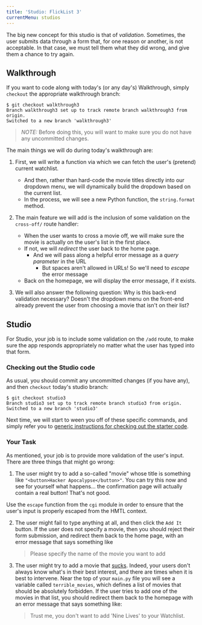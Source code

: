 ```yaml
---
title: 'Studio: FlickList 3'
currentMenu: studios
---
```


The big new concept for this studio is that of *validation*. Sometimes, the user submits data through a form that, for one reason or another, is not acceptable. In that case, we must tell them what they did wrong, and give them a chance to try again.

## Walkthrough

If you want to code along with today's (or any day's) Walkthrough, simply `checkout` the appropriate walkthrough branch:

```nohighlight
$ git checkout walkthrough3
Branch walkthrough3 set up to track remote branch walkthrough3 from origin.
Switched to a new branch 'walkthrough3'
```

> *NOTE:* Before doing this, you will want to make sure you do not have any uncommitted changes.

The main things we will do during today's walkthrough are:

1. First, we will write a function via which we can fetch the user's (pretend) current watchlist.
	- And then, rather than hard-code the movie titles directly into our dropdown menu, we will dynamically build the dropdown based on the  current list.
	- In the process, we will see a new Python function, the `string.format` method.

2. The main feature we will add is the inclusion of some validation on the `cross-off/` route handler:

	- When the user wants to cross a movie off, we will make sure the movie is actually on the user's list in the first place.
	- If not, we will *redirect* the user back to the home page.
		- And we will pass along a helpful error message as a *query parameter* in the URL
			- But spaces aren't allowed in URLs! So we'll need to *escape* the error message
	- Back on the homepage, we will display the error message, if it exists.

3. We will also answer the following question: Why is this back-end validation necessary? Doesn't the dropdown menu on the front-end already prevent the user from choosing a movie that isn't on their list?

## Studio

For Studio, your job is to include some validation on the `/add` route, to make sure the app responds appropriately no matter what the user has typed into that form.

### Checking out the Studio code

As usual, you should commit any uncommitted changes (if you have any), and then `checkout` today's studio branch:

```nohighlight
$ git checkout studio3
Branch studio3 set up to track remote branch studio3 from origin.
Switched to a new branch 'studio3'
```

Next time, we will start to ween you off of these specific commands, and simply refer you to [generic instructions for checking out the starter code][get-the-code].

### Your Task

As mentioned, your job is to provide more validation of the user's input. There are three things that might go wrong:

1. The user might try to add a so-called "movie" whose title is something like `"<button>Hacker Apocalypse</button>"`. You can try this now and see for yourself what happens... the confirmation page will actually contain a real button! That's not good.

  Use the `escape` function from the `cgi` module in order to ensure that the user's input is properly escaped from the HMTL context.

2. The user might fail to type anything at all, and then click the `Add It` button. If the user does not specify a movie, then you should reject their form submission, and redirect them back to the home page, with an error message that says something like

	> Please specify the name of the movie you want to add

3. The user might try to add a movie that [sucks][nine-lives-trailer]. Indeed, your users don't always know what's in their best interest, and there are times when it is best to intervene. Near the top of your `main.py` file you will see a variable called `terrible_movies`, which defines a list of movies that should be absolutely forbidden. If the user tries to add one of the movies in that list, you should redirect them back to the homepage with an error message that says something like:

	> Trust me, you don't want to add 'Nine Lives' to your Watchlist.


[nine-lives-trailer]: https://www.youtube.com/watch?v=dPxI4yOKdgc
[get-the-code]: ../getting-the-code/
